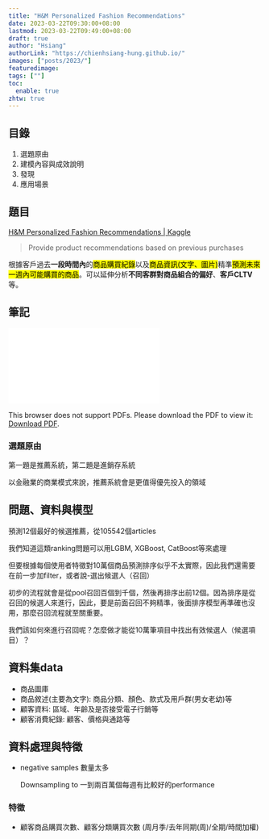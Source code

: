 ```yaml
---
title: "H&M Personalized Fashion Recommendations"
date: 2023-03-22T09:30:00+08:00
lastmod: 2023-03-22T09:49:00+08:00
draft: true
author: "Hsiang"
authorLink: "https://chienhsiang-hung.github.io/"
images: ["posts/2023/"]
featuredimage: 
tags: [""]
toc:
  enable: true
zhtw: true
---
```

## 目錄
1. 選題原由
2. 建模內容與成效說明
3. 發現
4. 應用場景

## 題目
[H&M Personalized Fashion Recommendations | Kaggle](https://www.kaggle.com/competitions/h-and-m-personalized-fashion-recommendations/overview)

> Provide product recommendations based on previous purchases

根據客戶過去**一段時間內**的<mark>商品購買紀錄</mark>以及<mark>商品資訊(文字、圖片)</mark>精準<mark>預測未來一週內可能購買的商品</mark>。可以延伸分析**不同客群對商品組合的偏好**、**客戶CLTV**等。

## 筆記
<object data="H&M%20Personalized%20Fashion%20Recommendations.pdf" type="application/pdf" width="100%" height="600px">
    <embed src="H&M%20Personalized%20Fashion%20Recommendations.pdf">
        <p>This browser does not support PDFs. Please download the PDF to view it: <a href="H&M%20Personalized%20Fashion%20Recommendations.pdf">Download PDF</a>.</p>
    </embed>
</object>

### 選題原由
第一題是推薦系統，第二題是進銷存系統

以金融業的商業模式來說，推薦系統會是更值得優先投入的領域

## 問題、資料與模型
預測12個最好的候選推薦，從105542個articles

我們知道這類ranking問題可以用LGBM, XGBoost, CatBoost等來處理

但要根據每個使用者特徵對10萬個商品預測排序似乎不太實際，因此我們還需要在前一步加filter，或者說-選出候選人（召回）

初步的流程就會是從pool召回百個到千個，然後再排序出前12個。因為排序是從召回的候選人來進行，因此，要是前面召回不夠精準，後面排序模型再準確也沒用，那麼召回流程就至關重要。

我們該如何來進行召回呢？怎麼做才能從10萬筆項目中找出有效候選人（候選項目）？

## 資料集data
- 商品圖庫
- 商品敘述(主要為文字): 商品分類、顏色、款式及用戶群(男女老幼)等
- 顧客資料: 區域、年齡及是否接受電子行銷等
- 顧客消費紀錄: 顧客、價格與通路等

## 資料處理與特徵
- negative samples 數量太多

  Downsampling to 一到兩百萬個每週有比較好的performance



### 特徵
- 顧客商品購買次數、顧客分類購買次數 (周月季/去年同期(周)/全期/時間加權)
